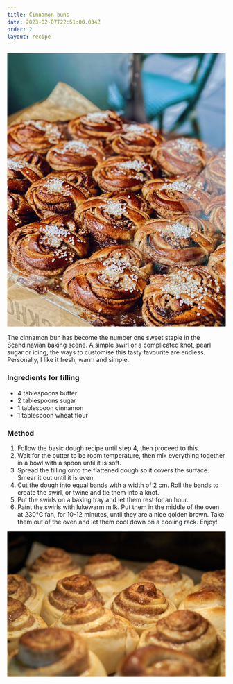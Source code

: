 ```yaml
---
title: Cinnamon buns
date: 2023-02-07T22:51:00.034Z
order: 2
layout: recipe
---
```

![](../uploads/oscar-nord-zoliwdyxxdg-unsplash.jpg)

The cinnamon bun has become the number one sweet staple in the Scandinavian baking scene. A simple swirl or a complicated knot, pearl sugar or icing, the ways to customise this tasty favourite are endless. Personally, I like it fresh, warm and simple. 

### **Ingredients for filling**

* 4 tablespoons butter 
* 2 tablespoons sugar
* 1 tablespoon cinnamon
* 1 tablespoon wheat flour

### Method

1. Follow the basic dough recipe until step 4, then proceed to this.
2. Wait for the butter to be room temperature, then mix everything together in a bowl with a spoon until it is soft. 
3. Spread the filling onto the flattened dough so it covers the surface. Smear it out until it is even. 
4. Cut the dough into equal bands with a width of 2 cm. Roll the bands to create the swirl, or twine and tie them into a knot.
5. Put the swirls on a baking tray and let them rest for an hour.
6. Paint the swirls with lukewarm milk. Put them in the middle of the oven at 230℃ fan, for 10-12 minutes, until they are a nice golden brown. Take them out of the oven and let them cool down on a cooling rack. Enjoy!

![](../uploads/david-kohler-splakv3msa4-unsplash.jpg)